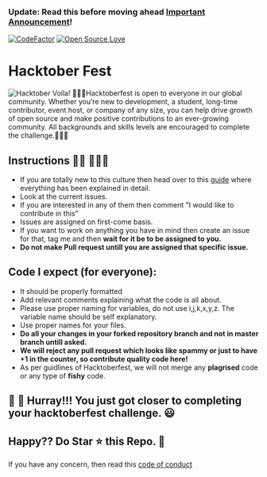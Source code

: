 ### Update: Read this before moving ahead [Important Announcement](https://github.com/kaustubhgupta/Hacktoberfest2020_/issues/105)!

[![CodeFactor](https://www.codefactor.io/repository/github/kaustubhgupta/hacktoberfest2020_/badge)](https://www.codefactor.io/repository/github/kaustubhgupta/hacktoberfest2020_)
[![Open Source Love](https://badges.frapsoft.com/os/v1/open-source.svg?v=102)](https://hacktoberfest.netlify.com/)&nbsp;

# Hacktober Fest
![Hacktober](https://i0.wp.com/wp.laravel-news.com/wp-content/uploads/2020/09/hacktoberfest2020.jpg?fit=2200%2C1100&ssl=1?resize=2200%2C1125)
Voila!
🙅🏼‍♂️Hacktoberfest is open to everyone in our global community. Whether you’re new to development, a student, long-time contributor, event host, or company of any size, you can help drive growth of open source and make positive contributions to an ever-growing community. All backgrounds and skills levels are encouraged to complete the challenge.🙅🏼‍♂️

## Instructions 🙅🏼 🙅🏼‍♂️

-   If you are totally new to this culture then head over to this [guide](CONTRIBUTING.md) where everything has been explained in detail.
-   Look at the current issues.
-   If you are interested in any of them then comment "I would like to contribute in this"
-   Issues are assigned on first-come basis.
-   If you want to work on anything you have in mind then create an issue for that, tag me and then **wait for it be to be assigned to you.**
-   **Do not make Pull request untill you are assigned that specific issue.**

## Code I expect (for everyone):

-   It should be properly formatted
-   Add relevant comments explaining what the code is all about.
-   Please use proper naming for variables, do not use i,j,k,x,y,z. The variable name should be self explanatory.
-   Use proper names for your files.
-   **Do all your changes in your forked repository branch and not in master branch untill asked.**
-   **We will reject any pull request which looks like spammy or just to have +1 in the counter, so contribute quality code here!**
-   As per guidlines of Hacktoberfest, we will not merge any **plagrised** code or any type of **fishy** code.

## 👑 👑 Hurray!!! You just got closer to completing your hacktoberfest challenge. 😃

## Happy?? Do Star ⭐ this Repo. 🤩

If you have any concern, then read this [code of conduct](CODE_OF_CONDUCT.md)


